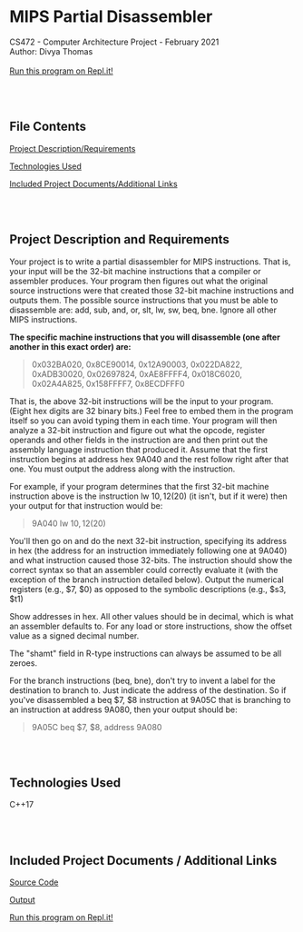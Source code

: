 # MIPS Partial Disassembler
CS472 - Computer Architecture Project - February 2021
<br>
Author: Divya Thomas
<br><br>
[Run this program on Repl.it!](https://repl.it/@divthomas/Project1CA)

<br><br>
## File Contents
[Project Description/Requirements](#desc)

[Technologies Used](#tech)

[Included Project Documents/Additional Links](#links)

<br><br>
## Project Description and Requirements <a name="desc" />

Your project is to write a partial disassembler for MIPS instructions. That is, your input will be the 32-bit machine instructions that a compiler or assembler produces. Your program then figures out what the original source instructions were that created those 32-bit machine instructions and outputs them. The possible source instructions that you must be able to disassemble are: add, sub, and, or, slt, lw, sw, beq, bne. Ignore all other MIPS instructions.

<b>The specific machine instructions that you will disassemble (one after another in this exact order) are: </b> 

> 0x032BA020, 0x8CE90014, 0x12A90003, 0x022DA822, 0xADB30020, 0x02697824, 0xAE8FFFF4, 0x018C6020, 0x02A4A825, 0x158FFFF7, 0x8ECDFFF0

That is, the above 32-bit instructions will be the input to your program. (Eight hex digits are 32 binary bits.) Feel free to embed them in the program itself so you can avoid typing them in each time. Your program will then analyze a 32-bit instruction and figure out what the opcode, register operands and other fields in the instruction are and then print out the assembly language instruction that produced it. Assume that the first instruction begins at address hex 9A040 and the rest follow right after that one. You must output the address along with the instruction.

For example, if your program determines that the first 32-bit machine instruction above is the instruction lw $10, 12 ($20) (it isn't, but if it were) then your output for that instruction would be:

> 9A040 lw $10, 12 ($20)

You'll then go on and do the next 32-bit instruction, specifying its address in hex (the address for an instruction immediately following one at 9A040) and what instruction caused those 32-bits. The instruction should show the correct syntax so that an assembler could correctly evaluate it (with the exception of the branch instruction detailed below). Output the numerical registers (e.g., $7, $0) as opposed to the symbolic descriptions (e.g., $s3, $t1)

Show addresses in hex. All other values should be in decimal, which is what an assembler defaults to. For any load or store instructions, show the offset value as a signed decimal number.

The "shamt" field in R-type instructions can always be assumed to be all zeroes.

For the branch instructions (beq, bne), don't try to invent a label for the destination to branch to. Just indicate the address of the destination. So if you've disassembled a beq $7, $8 instruction at 9A05C that is branching to an instruction at address 9A080, then your output should be:

> 9A05C beq $7, $8, address 9A080

<br><br>
## Technologies Used <a name="tech" />

  C++17

<br><br>
## Included Project Documents / Additional Links <a name="links" />

[Source Code](https://github.com/divthomas22/MIPSDisassembler/blob/main/Project1SrcCode_DivyaThomas.cpp)

[Output](https://github.com/divthomas22/MIPSDisassembler/blob/main/Project1Output_DivyaThomas.txt)

[Run this program on Repl.it!](https://repl.it/@divthomas/Project1CA)

